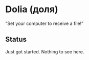 # Dolia (доля)

“Set your computer to receive a file!”

## Status

Just got started. Nothing to see here.
